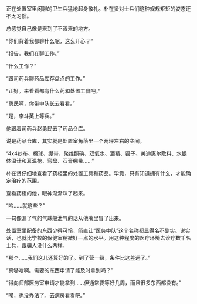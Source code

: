 正在处置室里闲聊的卫生兵猛地起身敬礼。朴在贤对士兵们这种规规矩矩的姿态还不太习惯。

总感觉自己像是来到了不该来的地方。

“你们背着我都聊什么呢，这么开心？”

“报告，我们在聊工作。”

“什么工作？”

“跟司药兵聊药品库存盘点的工作。”

“正好。来看看都有什么药和处置工具吧。”

“勇民啊，你带中队长去看看。”

“是，李斗英上等兵。”

他跟着司药兵赵勇民去了药品仓库。

说是药品仓库，其实就是处置室角落里一个两坪左右的空间。

“4x4纱布、棉球、绷带、聚维酮碘、双氧水、酒精、镊子、美迪惠尔敷料、水银体温计和耳温枪、弯盘、石膏绷带……”

朴在贤仔细地查看了药柜里的处置工具和药品。毕竟，只有知道拥有什么，才能确定治疗的范围。

查看药柜的他，眼神渐渐眯了起来。

“哈……就这些？”

一句像漏了气的气球般泄气的话从他嘴里冒了出来。

处置室里配备的东西少得可怜，简直让“医务中队”这个名称都显得名不副实。说实话，也就比学校的保健室稍微好一点的水平。用这种程度的医疗环境去诊疗数千名士兵，跟骗人没什么两样。

“那个……我们这儿还算好的了。到了营一级，条件比这差远了。”

“真够呛啊。需要的东西申请了能及时拿到吗？”

“得向师部医务室申请才能拿到……但通常要等好几周，而且很多东西都没有。”

“唉，也没办法了。去病房看看吧。”